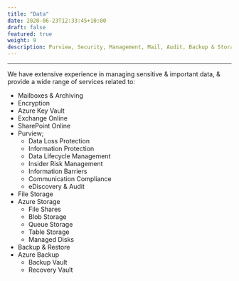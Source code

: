 ```yaml
---
title: "Data"
date: 2020-06-23T12:33:45+10:00
draft: false
featured: true
weight: 9
description: Purview, Security, Management, Mail, Audit, Backup & Storage
---
```

***
We have extensive experience in managing sensitive & important data, & provide a wide range of services related to:

* Mailboxes & Archiving
* Encryption
* Azure Key Vault
* Exchange Online
* SharePoint Online
* Purview;
  *  Data Loss Protection
  *  Information Protection
  *  Data Lifecycle Management
  *  Insider Risk Management
  *  Information Barriers
  *  Communication Compliance
  *  eDiscovery & Audit
* File Storage
* Azure Storage
  *  File Shares
  *  Blob Storage
  *  Queue Storage
  *  Table Storage
  *  Managed Disks
* Backup & Restore
* Azure Backup
  *  Backup Vault
  *  Recovery Vault
